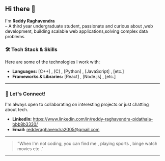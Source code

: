 ## Hi there 👋
I'm **Reddy Raghavendra** <br>
          – A third year undergraduate student, passionate  and curious about ,web development, building scalable web applications,solving complex data problems.


### 🛠️ Tech Stack & Skills

Here are some of the technologies I work with:

* **Languages:** [C++] , [C] , [Python] , [JavaScript] , [etc.]
* **Frameworks & Libraries:** [React] , [Node.js] , [etc.]
<!--* **Databases:** `[PostgreSQL]`, `[MongoDB]`, `[MySQL]`, `[Redis]`, `[etc.]` 
* **Tools & Platforms:** `[Docker]`, `[Kubernetes]`, `[AWS]`, `[Git]`, `[etc.]`-->

---



### 💬 Let's Connect!

I'm always open to collaborating on interesting projects or just chatting about tech.

* **LinkedIn:** https://www.linkedin.com/in/reddy-raghavendra-pidathala-bbb8b3330/
* **Email:** reddyraghavendra2005@gmail.com

---

> "When I'm not coding, you can find me , playing sports , binge watch movies etc ."

---

<!--
**Raghavendra510/Raghavendra510** is a ✨ _special_ ✨ repository because its `README.md` (this file) appears on your GitHub profile.

Here are some ideas to get you started:

- 🔭 I’m currently working on ...
- 🌱 I’m currently learning ...
- 👯 I’m looking to collaborate on ...
- 🤔 I’m looking for help with ...
- 💬 Ask me about ...
- 📫 How to reach me: ...
- 😄 Pronouns: ...
- ⚡ Fun fact: ...
-->
